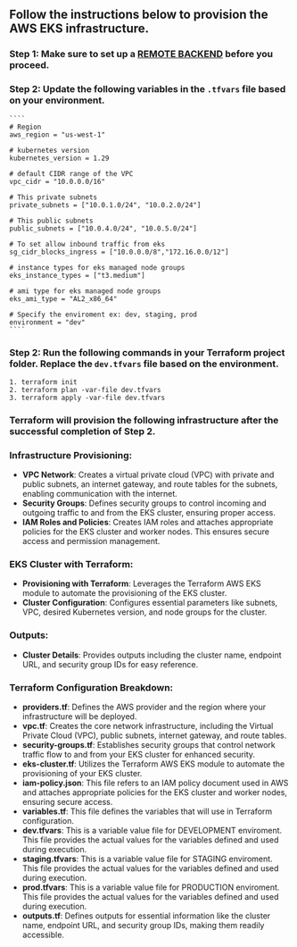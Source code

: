 ## Follow the instructions below to provision the AWS EKS infrastructure.

 ### Step 1: Make sure to set up a [REMOTE BACKEND](/infra_as_code/1.aws_ias_rb-s3-db/README.md) before you proceed.

 ### Step 2: Update the following variables in the `.tfvars` file based on your environment.
    ````
    # Region
    aws_region = "us-west-1"

    # kubernetes version
    kubernetes_version = 1.29

    # default CIDR range of the VPC
    vpc_cidr = "10.0.0.0/16"

    # This private subnets
    private_subnets = ["10.0.1.0/24", "10.0.2.0/24"]

    # This public subnets
    public_subnets = ["10.0.4.0/24", "10.0.5.0/24"]

    # To set allow inbound traffic from eks
    sg_cidr_blocks_ingress = ["10.0.0.0/8","172.16.0.0/12"]

    # instance types for eks managed node groups
    eks_instance_types = ["t3.medium"]

    # ami type for eks managed node groups
    eks_ami_type = "AL2_x86_64"

    # Specify the enviroment ex: dev, staging, prod
    environment = "dev"
    ````

### Step 2: Run the following commands in your Terraform project folder. Replace the `dev.tfvars` file based on the environment.

  ````
  1. terraform init 
  2. terraform plan -var-file dev.tfvars
  3. terraform apply -var-file dev.tfvars
  ````

### Terraform will provision the following infrastructure after the successful completion of Step 2.
### Infrastructure Provisioning:
- **VPC Network**: Creates a virtual private cloud (VPC) with private and public subnets, an internet gateway, and route tables for the subnets, enabling communication with the internet.
- **Security Groups**: Defines security groups to control incoming and outgoing traffic to and from the EKS cluster, ensuring proper access.
- **IAM Roles and Policies**: Creates IAM roles and attaches appropriate policies for the EKS cluster and worker nodes. This ensures secure access and permission management.

### EKS Cluster with Terraform:
- **Provisioning with Terraform**: Leverages the Terraform AWS EKS module to automate the provisioning of the EKS cluster.
- **Cluster Configuration**: Configures essential parameters like subnets, VPC, desired Kubernetes version, and node groups for the cluster.

### Outputs:
- **Cluster Details**: Provides outputs including the cluster name, endpoint URL, and security group IDs for easy reference.


### Terraform Configuration Breakdown:
- **providers.tf**: Defines the AWS provider and the region where your infrastructure will be deployed.
- **vpc.tf**: Creates the core network infrastructure, including the Virtual Private Cloud (VPC), public subnets, internet gateway, and route tables.
- **security-groups.tf**: Establishes security groups that control network traffic flow to and from your EKS cluster for enhanced security.
- **eks-cluster.tf**: Utilizes the Terraform AWS EKS module to automate the provisioning of your EKS cluster.
- **iam-policy.json**: This file refers to an IAM policy document used in AWS and attaches appropriate policies for the EKS cluster and worker nodes, ensuring secure access.
- **variables.tf**: This file defines the variables that will use in Terraform configuration.
- **dev.tfvars**: This is a variable value file for DEVELOPMENT enviroment. This file provides the actual values for the variables defined and used during execution.
- **staging.tfvars**: This is a variable value file for STAGING enviroment. This file provides the actual values for the variables defined and used during execution.
- **prod.tfvars**: This is a variable value file for PRODUCTION enviroment. This file provides the actual values for the variables defined and used during execution.
- **outputs.tf**: Defines outputs for essential information like the cluster name, endpoint URL, and security group IDs, making them readily accessible.

